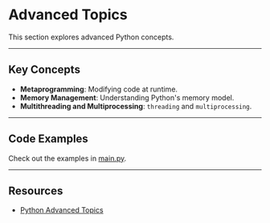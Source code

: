 # Advanced Topics

This section explores advanced Python concepts.

---

## Key Concepts
- **Metaprogramming**: Modifying code at runtime.
- **Memory Management**: Understanding Python's memory model.
- **Multithreading and Multiprocessing**: `threading` and `multiprocessing`.

---

## Code Examples
Check out the examples in [main.py](main.py).

---

## Resources
- [Python Advanced Topics](https://docs.python.org/3/reference/datamodel.html)